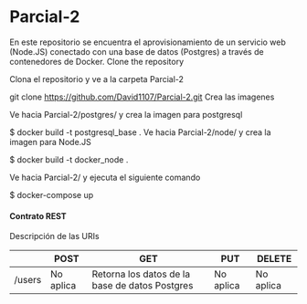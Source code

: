 # Parcial-2
En este repositorio se encuentra el aprovisionamiento de un servicio web (Node.JS) conectado con una base de datos (Postgres) a través de contenedores de Docker.
Clone the repository

Clona el repositorio y ve a la carpeta Parcial-2

git clone https://github.com/David1107/Parcial-2.git
Crea las imagenes

Ve hacia Parcial-2/postgres/ y crea la imagen para postgresql

$ docker build -t postgresql_base .
Ve hacia Parcial-2/node/ y crea la imagen para Node.JS

$ docker build -t docker_node .

Ve hacia Parcial-2/ y ejecuta el siguiente comando

$ docker-compose up

#### Contrato REST

Descripción de las URIs

| | POST | GET | PUT | DELETE |
|---	|--- 	|---	|---	|---	|
| /users | No aplica | Retorna los datos de la base de datos Postgres | No aplica | No aplica |
